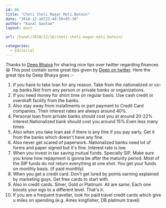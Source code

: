 ```yaml
---
id: 86
title: "Choti Choti Magar Moti Batein"
date: "2010-12-16T23:48:50+05:30"
author: "Kunal Gautam"
layout: post

url: /kunal/2010/12/16/choti-choti-magar-moti-batein/

categories:
  - Editorial
---
```


Thanks to [Deep Bhaiya](http://www.whoisdeep.com) for sharing nice tips over twitter regarding finances 😃 This post contain some great tips given by [Deep on twitter](http://twitter.com/deepXP). Here the great tips by Deep Bhaiya goes :-

1. If you have to take loan for any reason. Take from the nationalized or co-op banks.Not from any person or private banks or organizations.
2. If you need money for short time on regular basis. Use cash credit or overdraft facility from the banks.
3. Also stay away from installments or part payment to Credit Card companies. Their interest rates are always around 40%.
4. Personal loan from private banks should cost you at around 20-22% interest.Nationalized bank should cost you around 15%.Even less many times
5. Also when you take loan ask if there is any fine if you pay early. Get it from the banks which doesn't have any fine.
6. Also never get scared of paperwork. Nationalized banks need lot of forms and paper signed but it's fine. Interest rate is low.
7. When you invest in tax saving mutual funds. Specially SIP. Make sure you know how repayment is gonna be after the maturity period. Most of the SIP funds do not return everything at one shot. You get your funds on monthly basis. (if paid monthly)
8. When you get a credit card. Don't get lured by points earning explained by marketing guys. Get free cards to start with.
9. Also in credit cards. Silver, Gold or Platinum. All are same. Each one boosts your ego to a different level. That's it.
10. If you are a frequent traveller, look for paid travel credit cards which give u miles on spending.(e.g. Amex kingfisher, DB platinum travel)
